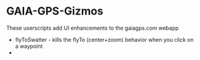 # GAIA-GPS-Gizmos
These userscripts add UI enhancements to the gaiagps.com webapp

- flyToSwatter - kills the flyTo (center+zoom) behavior when you click on a waypoint
- 
